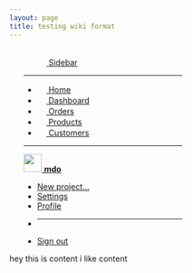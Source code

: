 ```yaml
---
layout: page
title: testing wiki format
---
```

<style>
    .row{width: 100%;}
    #sidebar{margin-left: 5%;}
    
</style>
<div class="d-flex flex-column flex-shrink-0 p-3 text-white bg-dark" style="width: 280px;" id="sidebar">
    <a href="/" class="d-flex align-items-center mb-3 mb-md-0 me-md-auto text-white text-decoration-none">
      <svg class="bi me-2" width="40" height="32"><use xlink:href="#bootstrap"/></svg>
      <span class="fs-4">Sidebar</span>
    </a>
    <hr>
    <ul class="nav nav-pills flex-column mb-auto">
      <li class="nav-item">
        <a href="#" class="nav-link active" aria-current="page">
          <svg class="bi me-2" width="16" height="16"><use xlink:href="#home"/></svg>
          Home
        </a>
      </li>
      <li>
        <a href="#" class="nav-link text-white">
          <svg class="bi me-2" width="16" height="16"><use xlink:href="#speedometer2"/></svg>
          Dashboard
        </a>
      </li>
      <li>
        <a href="#" class="nav-link text-white">
          <svg class="bi me-2" width="16" height="16"><use xlink:href="#table"/></svg>
          Orders
        </a>
      </li>
      <li>
        <a href="#" class="nav-link text-white">
          <svg class="bi me-2" width="16" height="16"><use xlink:href="#grid"/></svg>
          Products
        </a>
      </li>
      <li>
        <a href="#" class="nav-link text-white">
          <svg class="bi me-2" width="16" height="16"><use xlink:href="#people-circle"/></svg>
          Customers
        </a>
      </li>
    </ul>
    <hr>
    <div class="dropdown">
      <a href="#" class="d-flex align-items-center text-white text-decoration-none dropdown-toggle" id="dropdownUser1" data-bs-toggle="dropdown" aria-expanded="false">
        <img src="https://github.com/mdo.png" alt="" width="32" height="32" class="rounded-circle me-2">
        <strong>mdo</strong>
      </a>
      <ul class="dropdown-menu dropdown-menu-dark text-small shadow" aria-labelledby="dropdownUser1">
        <li><a class="dropdown-item" href="#">New project...</a></li>
        <li><a class="dropdown-item" href="#">Settings</a></li>
        <li><a class="dropdown-item" href="#">Profile</a></li>
        <li><hr class="dropdown-divider"></li>
        <li><a class="dropdown-item" href="#">Sign out</a></li>
      </ul>
    </div>
  </div>
  
  
  hey this is content
  i like content
